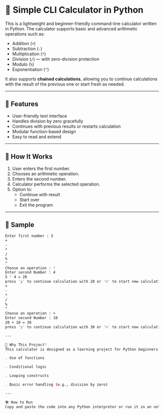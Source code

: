 # 🔢 Simple CLI Calculator in Python

This is a lightweight and beginner-friendly command-line calculator written in Python. The calculator supports basic and advanced arithmetic operations such as:

- Addition (`+`)
- Subtraction (`-`)
- Multiplication (`*`)
- Division (`/`) — with zero-division protection
- Modulo (`%`)
- Exponentiation (`^`)

It also supports **chained calculations**, allowing you to continue calculations with the result of the previous one or start fresh as needed.

---

## 🚀 Features

- User-friendly text interface
- Handles division by zero gracefully
- Continues with previous results or restarts calculation
- Modular function-based design
- Easy to read and extend

---

## 🔧 How It Works

1. User enters the first number.
2. Chooses an arithmetic operation.
3. Enters the second number.
4. Calculator performs the selected operation.
5. Option to:
   - Continue with result
   - Start over
   - Exit the program

---

## 📸 Sample

```bash
Enter first number : 5
+
-
*
/
%
^
Choose an operation : *
Enter second Number : 4
5 * 4 = 20
press 'y' to continue calculation with 20 or 'n' to start new calculations or 'x' to exit : y
+
-
*
/
%
^
Choose an operation : +
Enter second Number : 10
20 + 10 = 30
press 'y' to continue calculation with 30 or 'n' to start new calculations or 'x' to exit : x

---

🧠 Why This Project?
This calculator is designed as a learning project for Python beginners. It demonstrates:

. Use of functions

. Conditional logic

. Looping constructs

. Basic error handling (e.g., division by zero)

---

🛠️ How to Run
Copy and paste the code into any Python interpreter or run it in an online compiler like replit.com, programiz.com/python-programming/online-compiler, or a local IDE.
